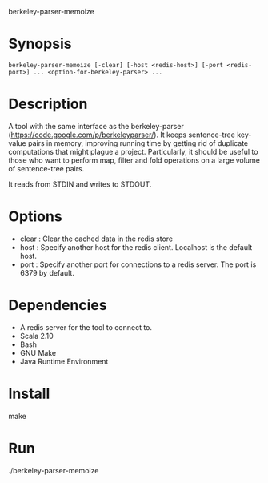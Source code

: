 berkeley-parser-memoize

# Synopsis

    berkeley-parser-memoize [-clear] [-host <redis-host>] [-port <redis-port>] ... <option-for-berkeley-parser> ...

# Description

A tool with the same interface as the berkeley-parser (https://code.google.com/p/berkeleyparser/). It keeps sentence-tree key-value pairs in memory, improving running time by getting rid of duplicate computations that might plague a project. Particularly, it should be useful to those who want to perform map, filter and fold operations
on a large volume of sentence-tree pairs. 

It reads from STDIN and writes to STDOUT.


# Options

- clear : Clear the cached data in the redis store
- host <redis-host> : Specify another host for the redis client. Localhost is the default host.
- port <redis-port> : Specify another port for connections to a redis server. The port is 6379 by default.


# Dependencies 

- A redis server for the tool to connect to. 
- Scala 2.10
- Bash
- GNU Make
- Java Runtime Environment

# Install

  make
  
# Run

  ./berkeley-parser-memoize
  
  
  


